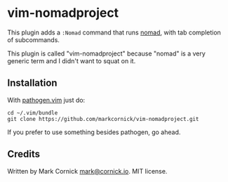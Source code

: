 # vim-nomadproject

This plugin adds a `:Nomad` command that runs [nomad](http://nomadproject.io),
with tab completion of subcommands.

This plugin is called "vim-nomadproject" because "nomad" is a very
generic term and I didn't want to squat on it.

## Installation

With [pathogen.vim](https://github.com/tpope/vim-pathogen) just do:

    cd ~/.vim/bundle
    git clone https://github.com/markcornick/vim-nomadproject.git

If you prefer to use something besides pathogen, go ahead.

## Credits

Written by Mark Cornick <mark@cornick.io>. MIT license.
